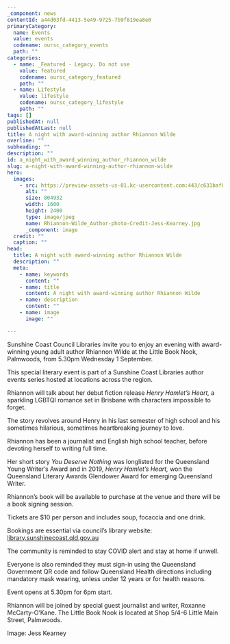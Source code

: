 ```yaml
---
_component: news
contentId: a44d03fd-4413-5e49-9725-7b9f819ea8e0
primaryCategory:
  name: Events
  value: events
  codename: oursc_category_events
  path: ""
categories:
  - name: _Featured - Legacy. Do not use
    value: featured
    codename: oursc_category_featured
    path: ""
  - name: Lifestyle
    value: lifestyle
    codename: oursc_category_lifestyle
    path: ""
tags: []
publishedAt: null
publishedAtLast: null
title: A night with award-winning author Rhiannon Wilde
overline: ""
subheading: ""
description: ""
id: a_night_with_award_winning_author_rhiannon_wilde
slug: a-night-with-award-winning-author-rhiannon-wilde
hero:
  images:
    - src: https://preview-assets-us-01.kc-usercontent.com:443/c631baf8-1b46-001f-580c-d0001b68b4a8/3f93a0fd-a8a1-4440-bea9-f08ffe348ab6/Rhiannon-Wilde_Author-photo-Credit-Jess-Kearney.jpg
      alt: ""
      size: 804932
      width: 1600
      height: 2400
      type: image/jpeg
      name: Rhiannon-Wilde_Author-photo-Credit-Jess-Kearney.jpg
      _component: image
  credit: ""
  caption: ""
head:
  title: A night with award-winning author Rhiannon Wilde
  description: ""
  meta:
    - name: keywords
      content: ""
    - name: title
      content: A night with award-winning author Rhiannon Wilde
    - name: description
      content: ""
    - name: image
      image: ""

---
```

Sunshine Coast Council Libraries invite you to enjoy an evening with award-winning young adult author Rhiannon Wilde at the Little Book Nook, Palmwoods, from 5.30pm Wednesday 1 September.

This special literary event is part of a Sunshine Coast Libraries author events series hosted at locations across the region.

Rhiannon will talk about her debut fiction release *Henry Hamlet’s Heart,* a sparkling LGBTQI romance set in Brisbane with characters impossible to forget.

The story revolves around Henry in his last semester of high school and his sometimes hilarious, sometimes heartbreaking journey to love.

Rhiannon has been a journalist and English high school teacher, before devoting herself to writing full time.

Her short story *You Deserve Nothing* was longlisted for the Queensland Young Writer’s Award and in 2019, *Henry Hamlet’s Heart,* won the Queensland Literary Awards Glendower Award for emerging Queensland Writer.

Rhiannon’s book will be available to purchase at the venue and there will be a book signing session.

Tickets are $10 per person and includes soup, focaccia and one drink.

Bookings are essential via council’s library website: [library.sunshinecoast.qld.gov.au](https://library.sunshinecoast.qld.gov.au/Whats-On/Rhiannon-Wilde)


The community is reminded to stay COVID alert and stay at home if unwell.

Everyone is also reminded they must sign-in using the Queensland Government QR code and follow Queensland Health directions including mandatory mask wearing, unless under 12 years or for health reasons.

Event opens at 5.30pm for 6pm start.

Rhiannon will be joined by special guest journalist and writer, Roxanne McCarty-O’Kane. The Little Book Nook is located at Shop 5/4-6 Little Main Street, Palmwoods.

Image: Jess Kearney
